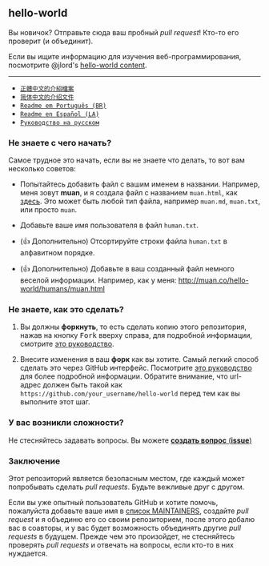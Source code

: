 ## hello-world

Вы новичок? Отправьте сюда ваш пробный *pull request*! Кто-то его проверит (и объединит).

Если вы ищите информацию для изучения веб-программирования, посмотрите @jlord's [hello-world content](https://github.com/jlord/hello-world/blob/master/code-life.md).

---

- [`正體中文的介紹檔案`](README-zhtw.md)
- [`简体中文的介绍文件`](README-zhcn.md)
- [`Readme em Português (BR)`](README-ptBR.md)
- [`Readme en Español (LA)`](README-spLA.md)
- [`Руководство на русском`](README-ru.md)

### Не знаете с чего начать?

Самое трудное это начать, если вы не знаете что делать, то вот вам несколько советов:

- Попытайтесь добавить файл с вашим именем в названии. Например, меня зовут **muan**, и я создала файл с названием `muan.html`, как [здесь](https://github.com/muan/hello-world/commit/a25ce6ab6d71fa3e7311e90538eee3f797b29aec). Это может быть любой тип файла, например `muan.md`, `muan.txt`, или просто `muan`.

- Добавьте ваше имя пользователя в файл `human.txt`.

- (:+1: Дополнительно) Отсортируйте строки файла `human.txt` в алфавитном порядке.

- (:+1: Дополнительно) Добавьте в ваш созданный файл немного веселой информации. Например, как у меня: http://muan.co/hello-world/humans/muan.html

### Не знаете, как это сделать?

1. Вы должны **форкнуть**, то есть сделать копию этого репозитория, нажав на кнопку <kbd>Fork</kbd> вверху справа, для подробной информации, смотрите [это руководство](https://help.github.com/articles/fork-a-repo/#fork-an-example-repository).

2. Внесите изменения в ваш **форк** как вы хотите. Самый легкий способ сделать это через GitHub интерфейс. Посмотрите [это руководство](https://guides.github.com/activities/hello-world/#branch) для более подробной информации. Обратите внимание, что url-адрес должен быть такой как `https://github.com/your_username/hello-world` перед тем как вы выполните этот шаг.

### У вас возникли сложности?

Не стесняйтесь задавать вопросы. Вы можете [**создать вопрос** (**issue**)](https://github.com/muan/hello-world/issues/new)

### Заключение

Этот репозиторий является безопасным местом, где каждый может попробывать сделать *pull requests*. Будьте вежливые друг с другом.

Если вы уже опытный пользователь GitHub и хотите помочь, пожалуйста добавьте ваше имя в [список MAINTAINERS](MAINTAINERS.md), создайте *pull request* и я объединю его со своим репозиторием, после этого добалю вас в соавторы, и у вас будет возможность объединять другие *pull requests* в будущем. Прежде чем это произойдет, не стесняйтесь проверять *pull requests* и отвечать на вопросы, если кто-то в них нуждается.
